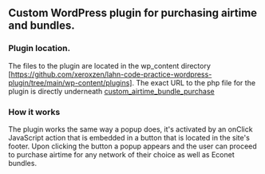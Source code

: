 ## Custom WordPress plugin for purchasing airtime and bundles.

### Plugin location.
The files to the plugin are located in the wp_content directory [https://github.com/xeroxzen/lahn-code-practice-wordpress-plugin/tree/main/wp-content/plugins]. The exact URL to the php file for the plugin is directly underneath 
[custom_airtime_bundle_purchase](https://github.com/xeroxzen/lahn-code-practice-wordpress-plugin/blob/6a3ab74253ac88f65b0e7061d69c1193af8c9893/wp-content/plugins/buyAirtimeAndBundles/buyAirtimeAndBundles.php#L51)

### How it works
The plugin works the same way a popup does, it's activated by an onClick JavaScript action that is embedded in a button that is located in the site's footer. Upon clicking the button a popup appears and the user can proceed to purchase airtime for any network of their choice as well as Econet bundles.
